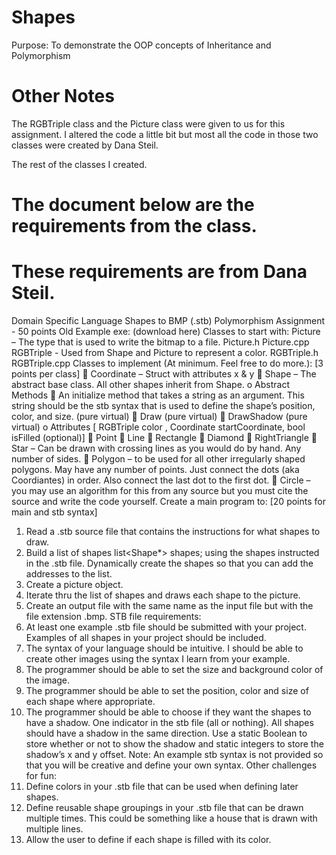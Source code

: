 # Shapes
Purpose: To demonstrate the OOP concepts of Inheritance and Polymorphism

# Other Notes
The RGBTriple class and the Picture class were given to us for this assignment. I altered the code a little bit
but most all the code in those two classes were created by Dana Steil.

The rest of the classes I created.


# The document below are the requirements from the class. 
# These requirements are from Dana Steil.
Domain Specific Language
Shapes to BMP (.stb)
Polymorphism Assignment - 50 points
Old Example exe: (download here)
Classes to start with: Picture – The type that is used to write the bitmap to a file. Picture.h Picture.cpp
RGBTriple - Used from Shape and Picture to represent a color. RGBTriple.h RGBTriple.cpp
Classes to implement (At minimum. Feel free to do more.): [3 points per class]
 Coordinate – Struct with attributes x & y
 Shape – The abstract base class. All other shapes inherit from Shape.
o Abstract Methods
 An initialize method that takes a string as an argument. This string should be the stb syntax
that is used to define the shape’s position, color, and size. (pure virtual)
 Draw (pure virtual)
 DrawShadow (pure virtual)
o Attributes [ RGBTriple color , Coordinate startCoordinate, bool isFilled (optional)]
 Point
 Line
 Rectangle
 Diamond
 RightTriangle
 Star – Can be drawn with crossing lines as you would do by hand. Any number of sides.
 Polygon – to be used for all other irregularly shaped polygons. May have any number of points. Just
connect the dots (aka Coordiantes) in order. Also connect the last dot to the first dot.
 Circle – you may use an algorithm for this from any source but you must cite the source and write the code
yourself.
Create a main program to: [20 points for main and stb syntax]
1. Read a .stb source file that contains the instructions for what shapes to draw.
2. Build a list of shapes list<Shape*> shapes; using the shapes instructed in the .stb file. Dynamically create
the shapes so that you can add the addresses to the list.
3. Create a picture object.
4. Iterate thru the list of shapes and draws each shape to the picture.
5. Create an output file with the same name as the input file but with the file extension .bmp.
STB file requirements:
1. At least one example .stb file should be submitted with your project. Examples of all shapes in your project
should be included.
2. The syntax of your language should be intuitive. I should be able to create other images using the syntax I
learn from your example.
3. The programmer should be able to set the size and background color of the image.
4. The programmer should be able to set the position, color and size of each shape where appropriate.
5. The programmer should be able to choose if they want the shapes to have a shadow. One indicator in the
stb file (all or nothing). All shapes should have a shadow in the same direction. Use a static Boolean to
store whether or not to show the shadow and static integers to store the shadow’s x and y offset.
Note: An example stb syntax is not provided so that you will be creative and define your own syntax.
Other challenges for fun:
1. Define colors in your .stb file that can be used when defining later shapes.
2. Define reusable shape groupings in your .stb file that can be drawn multiple times. This could be something
like a house that is drawn with multiple lines.
3. Allow the user to define if each shape is filled with its color. 

